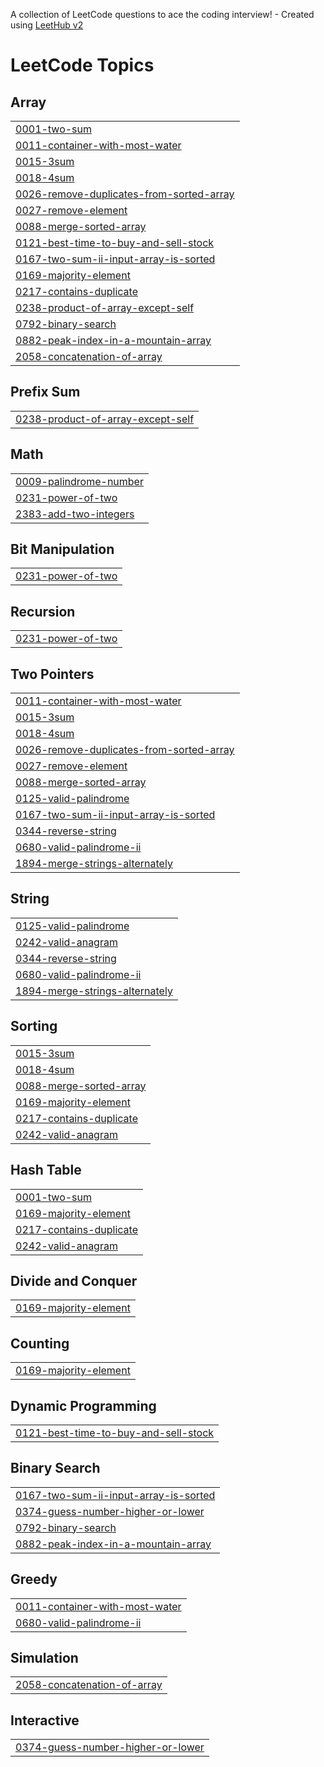 A collection of LeetCode questions to ace the coding interview! - Created using [LeetHub v2](https://github.com/arunbhardwaj/LeetHub-2.0)
<!---LeetCode Topics Start-->
# LeetCode Topics
## Array
|  |
| ------- |
| [0001-two-sum](https://github.com/Aravsharma1/Leetcode/tree/master/0001-two-sum) |
| [0011-container-with-most-water](https://github.com/Aravsharma1/Leetcode/tree/master/0011-container-with-most-water) |
| [0015-3sum](https://github.com/Aravsharma1/Leetcode/tree/master/0015-3sum) |
| [0018-4sum](https://github.com/Aravsharma1/Leetcode/tree/master/0018-4sum) |
| [0026-remove-duplicates-from-sorted-array](https://github.com/Aravsharma1/Leetcode/tree/master/0026-remove-duplicates-from-sorted-array) |
| [0027-remove-element](https://github.com/Aravsharma1/Leetcode/tree/master/0027-remove-element) |
| [0088-merge-sorted-array](https://github.com/Aravsharma1/Leetcode/tree/master/0088-merge-sorted-array) |
| [0121-best-time-to-buy-and-sell-stock](https://github.com/Aravsharma1/Leetcode/tree/master/0121-best-time-to-buy-and-sell-stock) |
| [0167-two-sum-ii-input-array-is-sorted](https://github.com/Aravsharma1/Leetcode/tree/master/0167-two-sum-ii-input-array-is-sorted) |
| [0169-majority-element](https://github.com/Aravsharma1/Leetcode/tree/master/0169-majority-element) |
| [0217-contains-duplicate](https://github.com/Aravsharma1/Leetcode/tree/master/0217-contains-duplicate) |
| [0238-product-of-array-except-self](https://github.com/Aravsharma1/Leetcode/tree/master/0238-product-of-array-except-self) |
| [0792-binary-search](https://github.com/Aravsharma1/Leetcode/tree/master/0792-binary-search) |
| [0882-peak-index-in-a-mountain-array](https://github.com/Aravsharma1/Leetcode/tree/master/0882-peak-index-in-a-mountain-array) |
| [2058-concatenation-of-array](https://github.com/Aravsharma1/Leetcode/tree/master/2058-concatenation-of-array) |
## Prefix Sum
|  |
| ------- |
| [0238-product-of-array-except-self](https://github.com/Aravsharma1/Leetcode/tree/master/0238-product-of-array-except-self) |
## Math
|  |
| ------- |
| [0009-palindrome-number](https://github.com/Aravsharma1/Leetcode/tree/master/0009-palindrome-number) |
| [0231-power-of-two](https://github.com/Aravsharma1/Leetcode/tree/master/0231-power-of-two) |
| [2383-add-two-integers](https://github.com/Aravsharma1/Leetcode/tree/master/2383-add-two-integers) |
## Bit Manipulation
|  |
| ------- |
| [0231-power-of-two](https://github.com/Aravsharma1/Leetcode/tree/master/0231-power-of-two) |
## Recursion
|  |
| ------- |
| [0231-power-of-two](https://github.com/Aravsharma1/Leetcode/tree/master/0231-power-of-two) |
## Two Pointers
|  |
| ------- |
| [0011-container-with-most-water](https://github.com/Aravsharma1/Leetcode/tree/master/0011-container-with-most-water) |
| [0015-3sum](https://github.com/Aravsharma1/Leetcode/tree/master/0015-3sum) |
| [0018-4sum](https://github.com/Aravsharma1/Leetcode/tree/master/0018-4sum) |
| [0026-remove-duplicates-from-sorted-array](https://github.com/Aravsharma1/Leetcode/tree/master/0026-remove-duplicates-from-sorted-array) |
| [0027-remove-element](https://github.com/Aravsharma1/Leetcode/tree/master/0027-remove-element) |
| [0088-merge-sorted-array](https://github.com/Aravsharma1/Leetcode/tree/master/0088-merge-sorted-array) |
| [0125-valid-palindrome](https://github.com/Aravsharma1/Leetcode/tree/master/0125-valid-palindrome) |
| [0167-two-sum-ii-input-array-is-sorted](https://github.com/Aravsharma1/Leetcode/tree/master/0167-two-sum-ii-input-array-is-sorted) |
| [0344-reverse-string](https://github.com/Aravsharma1/Leetcode/tree/master/0344-reverse-string) |
| [0680-valid-palindrome-ii](https://github.com/Aravsharma1/Leetcode/tree/master/0680-valid-palindrome-ii) |
| [1894-merge-strings-alternately](https://github.com/Aravsharma1/Leetcode/tree/master/1894-merge-strings-alternately) |
## String
|  |
| ------- |
| [0125-valid-palindrome](https://github.com/Aravsharma1/Leetcode/tree/master/0125-valid-palindrome) |
| [0242-valid-anagram](https://github.com/Aravsharma1/Leetcode/tree/master/0242-valid-anagram) |
| [0344-reverse-string](https://github.com/Aravsharma1/Leetcode/tree/master/0344-reverse-string) |
| [0680-valid-palindrome-ii](https://github.com/Aravsharma1/Leetcode/tree/master/0680-valid-palindrome-ii) |
| [1894-merge-strings-alternately](https://github.com/Aravsharma1/Leetcode/tree/master/1894-merge-strings-alternately) |
## Sorting
|  |
| ------- |
| [0015-3sum](https://github.com/Aravsharma1/Leetcode/tree/master/0015-3sum) |
| [0018-4sum](https://github.com/Aravsharma1/Leetcode/tree/master/0018-4sum) |
| [0088-merge-sorted-array](https://github.com/Aravsharma1/Leetcode/tree/master/0088-merge-sorted-array) |
| [0169-majority-element](https://github.com/Aravsharma1/Leetcode/tree/master/0169-majority-element) |
| [0217-contains-duplicate](https://github.com/Aravsharma1/Leetcode/tree/master/0217-contains-duplicate) |
| [0242-valid-anagram](https://github.com/Aravsharma1/Leetcode/tree/master/0242-valid-anagram) |
## Hash Table
|  |
| ------- |
| [0001-two-sum](https://github.com/Aravsharma1/Leetcode/tree/master/0001-two-sum) |
| [0169-majority-element](https://github.com/Aravsharma1/Leetcode/tree/master/0169-majority-element) |
| [0217-contains-duplicate](https://github.com/Aravsharma1/Leetcode/tree/master/0217-contains-duplicate) |
| [0242-valid-anagram](https://github.com/Aravsharma1/Leetcode/tree/master/0242-valid-anagram) |
## Divide and Conquer
|  |
| ------- |
| [0169-majority-element](https://github.com/Aravsharma1/Leetcode/tree/master/0169-majority-element) |
## Counting
|  |
| ------- |
| [0169-majority-element](https://github.com/Aravsharma1/Leetcode/tree/master/0169-majority-element) |
## Dynamic Programming
|  |
| ------- |
| [0121-best-time-to-buy-and-sell-stock](https://github.com/Aravsharma1/Leetcode/tree/master/0121-best-time-to-buy-and-sell-stock) |
## Binary Search
|  |
| ------- |
| [0167-two-sum-ii-input-array-is-sorted](https://github.com/Aravsharma1/Leetcode/tree/master/0167-two-sum-ii-input-array-is-sorted) |
| [0374-guess-number-higher-or-lower](https://github.com/Aravsharma1/Leetcode/tree/master/0374-guess-number-higher-or-lower) |
| [0792-binary-search](https://github.com/Aravsharma1/Leetcode/tree/master/0792-binary-search) |
| [0882-peak-index-in-a-mountain-array](https://github.com/Aravsharma1/Leetcode/tree/master/0882-peak-index-in-a-mountain-array) |
## Greedy
|  |
| ------- |
| [0011-container-with-most-water](https://github.com/Aravsharma1/Leetcode/tree/master/0011-container-with-most-water) |
| [0680-valid-palindrome-ii](https://github.com/Aravsharma1/Leetcode/tree/master/0680-valid-palindrome-ii) |
## Simulation
|  |
| ------- |
| [2058-concatenation-of-array](https://github.com/Aravsharma1/Leetcode/tree/master/2058-concatenation-of-array) |
## Interactive
|  |
| ------- |
| [0374-guess-number-higher-or-lower](https://github.com/Aravsharma1/Leetcode/tree/master/0374-guess-number-higher-or-lower) |
<!---LeetCode Topics End-->